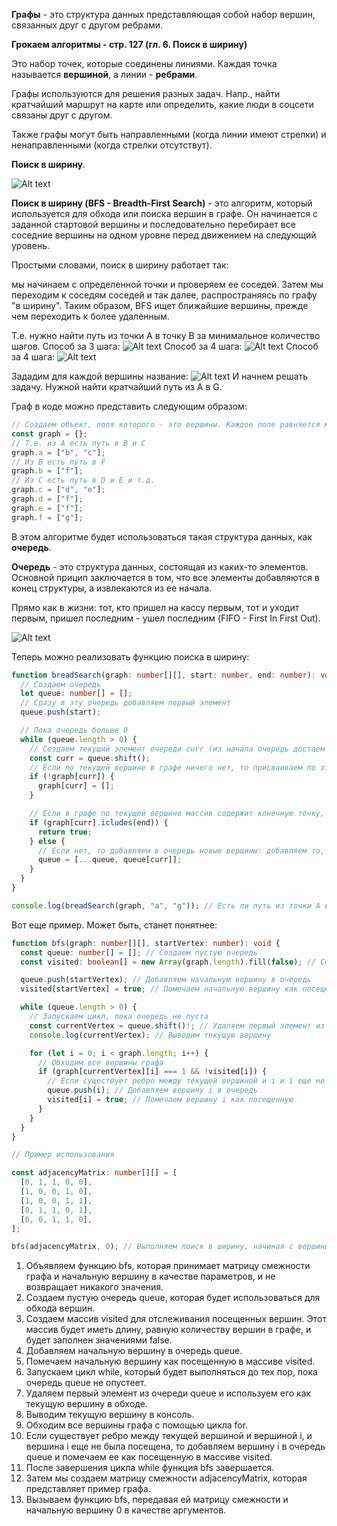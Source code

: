 **Графы** - это структура данных представляющая собой набор вершин, связанных друг с другом ребрами.

**Грокаем алгоритмы - стр. 127 (гл. 6. Поиск в ширину)**

Это набор точек, которые соединены линиями. Каждая точка называется **вершиной**, а линии - **ребрами**.

Графы используются для решения разных задач. Напр., найти кратчайший маршрут на карте или определить, какие люди в соцсети связаны друг с другом.

Также графы могут быть направленными (когда линии имеют стрелки) и ненаправленными (когда стрелки отсутствут).

**Поиск в ширину**.

![Alt text](image.png)

**Поиск в ширину (BFS - Breadth-First Search)** - это алгоритм, который используется для обхода или поиска вершин в графе. Он начинается с заданной стартовой вершины и последовательно перебирает все соседние вершины на одном уровне перед движением на следующий уровень.

Простыми словами, поиск в ширину работает так:

мы начинаем с определенной точки и проверяем ее соседей. Затем мы переходим к соседям соседей и так далее, распространяясь по графу "в ширину". Таким образом, BFS ищет ближайшие вершины, прежде чем переходить к более удаленным.

Т.е. нужно найти путь из точки А в точку B за минимальное количество шагов.
Способ за 3 шага:
![Alt text](image-1.png)
Способ за 4 шага:
![Alt text](image-2.png)
Способ за 4 шага:
![Alt text](image-3.png)

Зададим для каждой вершины название:
![Alt text](image-4.png)
И начнем решать задачу. Нужной найти кратчайший путь из А в G.

Граф в коде можно представить следующим образом:

```typescript
// Создаем объект, поля которого - это вершины. Каждое поле равняется массиву вершин, которые и есть путь.
const graph = {};
// Т.е. из А есть путь в B и С
graph.a = ["b", "c"];
// Из В есть путь в F
graph.b = ["f"];
// Из С есть путь в D и Е и т.д.
graph.c = ["d", "e"];
graph.d = ["f"];
graph.e = ["f"];
graph.f = ["g"];
```

В этом алгоритме будет использоваться такая структура данных, как **очередь**.

**Очередь** - это структура данных, состоящая из каких-то элементов. Основной прицип заключается в том, что все элементы добавляются в конец структуры, а извлекаются из ее начала.

Прямо как в жизни: тот, кто пришел на кассу первым, тот и уходит первым, пришел последним - ушел последним (FIFO - First In First Out).

![Alt text](image-5.png)

Теперь можно реализовать функцию поиска в ширину:

```typescript
function breadSearch(graph: number[][], start: number, end: number): void {
  // Создаем очередь
  let queue: number[] = [];
  // Сразу в эту очередь добавляем первый элемент
  queue.push(start);

  // Пока очередь больше 0
  while (queue.length > 0) {
    // Создаем текущий элемент очереди curr (из начала очередь достаем текущую вершину)
    const curr = queue.shift();
    // Если по текущей вершине в графе ничего нет, то присваиваем по этой текущей вершине пустой массив, т.е. из этой вершины никуда пути нет
    if (!graph[curr]) {
      graph[curr] = [];
    }

    // Если в графе по текущей вершине массив содержит конечную точку, то завершаем выполнение программы и возвращаем true (т.е. точка найдена (короткий маршрут)), т.е. на данном этапе мы обошли весь граф и пришли к пункту назначения end
    if (graph[curr].icludes(end)) {
      return true;
    } else {
      // Если нет, то добавляем в очередь новые вершины: добавляем то, что находится в очереди в массив и в конец разворачиваем массив, который лежит в графе по текущей вершине
      queue = [...queue, queue[curr]];
    }
  }
}

console.log(breadSearch(graph, "a", "g")); // Есть ли путь из точки А в точку G + найдет самый короткий вариант - true
```

Вот еще пример. Может быть, станет понятнее:

```typescript
function bfs(graph: number[][], startVertex: number): void {
  const queue: number[] = []; // Создаем пустую очередь
  const visited: boolean[] = new Array(graph.length).fill(false); // Создаем массив для отслеживания посещенных вершин и заполняем его значениями false

  queue.push(startVertex); // Добавляем начальную вершину в очередь
  visited[startVertex] = true; // Помечаем начальную вершину как посещенную

  while (queue.length > 0) {
    // Запускаем цикл, пока очередь не пуста
    const currentVertex = queue.shift()!; // Удаляем первый элемент из очереди и используем его как текущую вершину
    console.log(currentVertex); // Выводим текущую вершину

    for (let i = 0; i < graph.length; i++) {
      // Обходим все вершины графа
      if (graph[currentVertex][i] === 1 && !visited[i]) {
        // Если существует ребро между текущей вершиной и i и i еще не была посещена
        queue.push(i); // Добавляем вершину i в очередь
        visited[i] = true; // Помечаем вершину i как посещенную
      }
    }
  }
}

// Пример использования

const adjacencyMatrix: number[][] = [
  [0, 1, 1, 0, 0],
  [1, 0, 0, 1, 0],
  [1, 0, 0, 1, 1],
  [0, 1, 1, 0, 1],
  [0, 0, 1, 1, 0],
];

bfs(adjacencyMatrix, 0); // Выполняем поиск в ширину, начиная с вершины 0
```

1. Объявляем функцию bfs, которая принимает матрицу смежности графа и начальную вершину в качестве параметров, и не возвращает никакого значения.
2. Создаем пустую очередь queue, которая будет использоваться для обхода вершин.
3. Создаем массив visited для отслеживания посещенных вершин. Этот массив будет иметь длину, равную количеству вершин в графе, и будет заполнен значениями false.
4. Добавляем начальную вершину в очередь queue.
5. Помечаем начальную вершину как посещенную в массиве visited.
6. Запускаем цикл while, который будет выполняться до тех пор, пока очередь queue не опустеет.
7. Удаляем первый элемент из очереди queue и используем его как текущую вершину в обходе.
8. Выводим текущую вершину в консоль.
9. Обходим все вершины графа с помощью цикла for.
10. Если существует ребро между текущей вершиной и вершиной i, и вершина i еще не была посещена, то добавляем вершину i в очередь queue и помечаем ее как посещенную в массиве visited.
11. После завершения цикла while функция bfs завершается.
12. Затем мы создаем матрицу смежности adjacencyMatrix, которая представляет пример графа.
13. Вызываем функцию bfs, передавая ей матрицу смежности и начальную вершину 0 в качестве аргументов.
